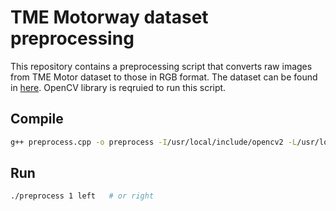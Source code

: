 # TME Motorway dataset preprocessing

This repository contains a preprocessing script that converts raw images from TME Motor dataset to those in RGB format.
The dataset can be found in [here](http://cmp.felk.cvut.cz/data/motorway/).
OpenCV library is reqruied to run this script.

## Compile

```sh
g++ preprocess.cpp -o preprocess -I/usr/local/include/opencv2 -L/usr/local/lib -lm -lopencv_core -lopencv_highgui -lopencv_imgproc
```

## Run

```sh
./preprocess 1 left   # or right
```
